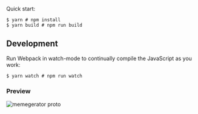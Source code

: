 Quick start:

```
$ yarn # npm install
$ yarn build # npm run build
````

## Development

Run Webpack in watch-mode to continually compile the JavaScript as you work:

```
$ yarn watch # npm run watch
```

### Preview
![memegerator proto](https://github.com/ShreyaDhir/Meme-Generator/blob/main/memegen.png?raw=true)
